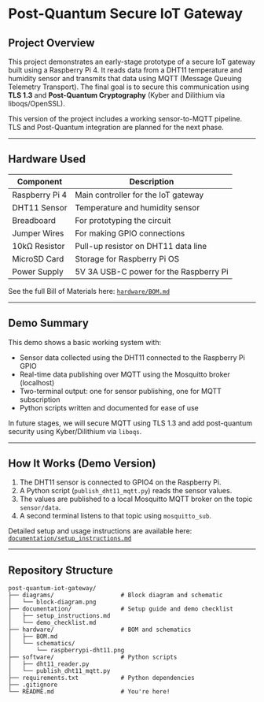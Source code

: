# Post-Quantum Secure IoT Gateway

## Project Overview

This project demonstrates an early-stage prototype of a secure IoT gateway built using a Raspberry Pi 4. It reads data from a DHT11 temperature and humidity sensor and transmits that data using MQTT (Message Queuing Telemetry Transport). The final goal is to secure this communication using **TLS 1.3** and **Post-Quantum Cryptography** (Kyber and Dilithium via liboqs/OpenSSL).

This version of the project includes a working sensor-to-MQTT pipeline.  
TLS and Post-Quantum integration are planned for the next phase.

---

## Hardware Used

| Component        | Description                             |
|------------------|-----------------------------------------|
| Raspberry Pi 4   | Main controller for the IoT gateway     |
| DHT11 Sensor     | Temperature and humidity sensor         |
| Breadboard       | For prototyping the circuit             |
| Jumper Wires     | For making GPIO connections             |
| 10kΩ Resistor    | Pull-up resistor on DHT11 data line     |
| MicroSD Card     | Storage for Raspberry Pi OS             |
| Power Supply     | 5V 3A USB-C power for the Raspberry Pi  |

See the full Bill of Materials here: [`hardware/BOM.md`](hardware/BOM.md)

---

## Demo Summary

This demo shows a basic working system with:

- Sensor data collected using the DHT11 connected to the Raspberry Pi GPIO
- Real-time data publishing over MQTT using the Mosquitto broker (localhost)
- Two-terminal output: one for sensor publishing, one for MQTT subscription
- Python scripts written and documented for ease of use

In future stages, we will secure MQTT using TLS 1.3 and add post-quantum security using Kyber/Dilithium via `liboqs`.

---

## How It Works (Demo Version)

1. The DHT11 sensor is connected to GPIO4 on the Raspberry Pi.
2. A Python script (`publish_dht11_mqtt.py`) reads the sensor values.
3. The values are published to a local Mosquitto MQTT broker on the topic `sensor/data`.
4. A second terminal listens to that topic using `mosquitto_sub`.

Detailed setup and usage instructions are available here:  
[`documentation/setup_instructions.md`](documentation/setup_instructions.md)

---

## Repository Structure

```plaintext
post-quantum-iot-gateway/
├── diagrams/                   # Block diagram and schematic
│   └── block-diagram.png
├── documentation/              # Setup guide and demo checklist
│   ├── setup_instructions.md
│   └── demo_checklist.md
├── hardware/                   # BOM and schematics
│   ├── BOM.md
│   └── schematics/
│       └── raspberrypi-dht11.png
├── software/                   # Python scripts
│   ├── dht11_reader.py
│   └── publish_dht11_mqtt.py
├── requirements.txt            # Python dependencies
├── .gitignore
└── README.md                   # You're here!
